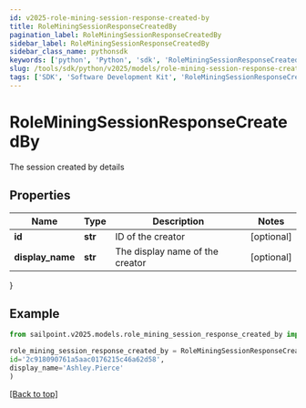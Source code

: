 ```yaml
---
id: v2025-role-mining-session-response-created-by
title: RoleMiningSessionResponseCreatedBy
pagination_label: RoleMiningSessionResponseCreatedBy
sidebar_label: RoleMiningSessionResponseCreatedBy
sidebar_class_name: pythonsdk
keywords: ['python', 'Python', 'sdk', 'RoleMiningSessionResponseCreatedBy', 'V2025RoleMiningSessionResponseCreatedBy'] 
slug: /tools/sdk/python/v2025/models/role-mining-session-response-created-by
tags: ['SDK', 'Software Development Kit', 'RoleMiningSessionResponseCreatedBy', 'V2025RoleMiningSessionResponseCreatedBy']
---
```


# RoleMiningSessionResponseCreatedBy

The session created by details

## Properties

Name | Type | Description | Notes
------------ | ------------- | ------------- | -------------
**id** | **str** | ID of the creator | [optional] 
**display_name** | **str** | The display name of the creator | [optional] 
}

## Example

```python
from sailpoint.v2025.models.role_mining_session_response_created_by import RoleMiningSessionResponseCreatedBy

role_mining_session_response_created_by = RoleMiningSessionResponseCreatedBy(
id='2c918090761a5aac0176215c46a62d58',
display_name='Ashley.Pierce'
)

```
[[Back to top]](#) 

